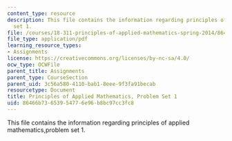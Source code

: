 ```yaml
---
content_type: resource
description: This file contains the information regarding principles of applied mathematics,problem
  set 1.
file: /courses/18-311-principles-of-applied-mathematics-spring-2014/86466b73653954776e96b8bc97cc3fc8_MIT18_311S14_ProblemSet1.pdf
file_type: application/pdf
learning_resource_types:
- Assignments
license: https://creativecommons.org/licenses/by-nc-sa/4.0/
ocw_type: OCWFile
parent_title: Assignments
parent_type: CourseSection
parent_uid: 3c56a580-4110-bab1-8eee-9f3fa91becab
resourcetype: Document
title: Principles of Applied Mathematics, Problem Set 1
uid: 86466b73-6539-5477-6e96-b8bc97cc3fc8
---
```

This file contains the information regarding principles of applied mathematics,problem set 1.